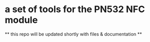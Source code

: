 # a set of tools for the PN532 NFC module

** this repo will be updated shortly with files & documentation **
